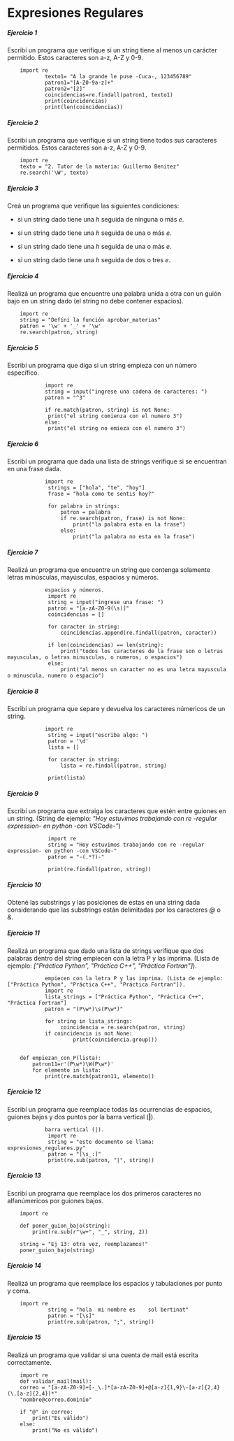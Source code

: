 # **Expresiones Regulares**

##### **Ejercicio 1**
Escribí un programa que verifique si un string tiene al menos un carácter permitido. Estos caracteres son a-z, A-Z y 0-9.

        import re
                texto1= "A la grande le puse -Cuca-, 123456789"
                patron1="[A-Z0-9a-z]+"
                patron2="[2]"
                coincidencias=re.findall(patron1, texto1)
                print(coincidencias)
                print(len(coincidencias))

##### **Ejercicio 2**

Escribí un programa que verifique si un string tiene todos sus caracteres permitidos. Estos caracteres son a-z, A-Z y 0-9.

        import re 
        texto = "2. Tutor de la materia: Guillermo Benitez"
        re.search('\W', texto)

##### **Ejercicio 3**
Creá un programa que verifique las siguientes condiciones:
    
* si un string dado tiene una _h_ seguida de ninguna o más _e_.

* si un string dado tiene una _h_ seguida de una o más _e_.

* si un string dado tiene una _h_ seguida de una o más _e_.

* si un string dado tiene una _h_ seguida de dos o tres _e_.

##### **Ejercicio 4**
Realizá un programa que encuentre una palabra unida a otra con un guión bajo en un string dado (el string no debe contener espacios).

        import re
        string = "Defíni la función aprobar_materias"
        patron = '\w' + '_' + '\w'
        re.search(patron, string) 

##### **Ejercicio 5**
Escribí un programa que diga si un string empieza con un número específico.

                import re
                string = input("ingrese una cadena de caracteres: ")
                patron = "^3"

                if re.match(patron, string) is not None:
                 print("el string comienza con el numero 3")
                else:
                 print("el string no emieza con el numero 3")

##### **Ejercicio 6**
Escribí un programa que dada una lista de strings verifique si se encuentran en una frase dada.

                import re
                 strings = ["hola", "te", "hoy"]
                 frase = "hola como te sentis hoy?"

                 for palabra in strings:
                     patron = palabra
                     if re.search(patron, frase) is not None:
                         print("la palabra esta en la frase")
                     else:
                         print("la palabra no esta en la frase")

##### **Ejercicio 7**
Realizá un programa que encuentre un string que contenga solamente letras minúsculas, mayúsculas, espacios y números.

                espacios y números.
                 import re
                 string = input("ingrese una frase: ")
                 patron = "[a-zA-Z0-9(\s)]"
                 coincidencias = []

                 for caracter in string:
                     coincidencias.append(re.findall(patron, caracter))
    
                 if len(coincidencias) == len(string):
                     print("todos los caracteres de la frase son o letras mayusculas, o letras minusculas, o numeros, o espacios")
                 else:
                     print("al menos un caracter no es una letra mayuscula o minuscula, numero o espacio")

##### **Ejercicio 8**
Escribí un programa que separe y devuelva los caracteres númericos de un string.

                import re
                 string = input("escriba algo: ")
                 patron = '\d'
                 lista = []

                 for caracter in string:
                     lista = re.findall(patron, string)

                 print(lista)

##### **Ejercicio 9**
Escribí un programa que extraiga los caracteres que estén entre guiones en un string. (String de ejemplo: _"Hoy estuvimos trabajando con re -regular expression- en python -con VSCode-"_)

                 import re
                 string = "Hoy estuvimos trabajando con re -regular expression- en python -con VSCode-"
                 patron = "-(.*?)-"

                 print(re.findall(patron, string))

##### **Ejercicio 10**
Obtené las substrings y las posiciones de estas en una string dada considerando que las substrings están delimitadas por los caracteres _@_ o _&_.

##### **Ejercicio 11**
Realizá un programa que dado una lista de strings verifique que dos palabras dentro del string empiecen con la letra P y las imprima. (Lista de ejemplo: _["Práctica Python", "Práctica C++", "Práctica Fortran"]_).

                empiecen con la letra P y las imprima. (Lista de ejemplo: ["Práctica Python", "Práctica C++", "Práctica Fortran"]).
                import re
                lista_strings = ["Práctica Python", "Práctica C++", "Práctica Fortran"]
                patron = "(P\w*)\s(P\w*)"

                for string in lista_strings:
                     coincidencia = re.search(patron, string)
                if coincidencia is not None:
                         print(coincidencia.group())


        def empiezan_con_P(lista):
            patron11=r'(P\w*)\W(P\w*)'
            for elemento in lista:
                print(re.match(patron11, elemento))


##### **Ejercicio 12**
Escribí un programa que reemplace todas las ocurrencias de espacios, guiones bajos y dos puntos por la barra vertical (**|**).

                barra vertical (|).
                 import re
                 string = "este documento se llama: expresiones_regulares.py"
                 patron = "[\s_:]"
                 print(re.sub(patron, "|", string))

##### **Ejercicio 13**
Escribí un programa que reemplace los dos primeros caracteres no alfanúmericos por guiones bajos.
        
        import re

        def poner_guion_bajo(string):
            print(re.sub(r"\w+", "_", string, 2))

        string = "Ej 13: otra vez, reemplazamos!"
        poner_guion_bajo(string)

##### **Ejercicio 14**
Realizá un programa que reemplace los espacios y tabulaciones por punto y coma.

        import re
                 string = "hola  mi nombre es    sol bertinat"
                 patron = "[\s]"
                 print(re.sub(patron, ";", string))

##### **Ejercicio 15**
Realizá un programa que validar si una cuenta de mail está escrita correctamente.

        import re
        def validar_mail(mail):
        correo = "[a-zA-Z0-9]+[-_\.]*[a-zA-Z0-9]+@[a-z]{1,9}\-[a-z]{2,4}(\.[a-z]{2,4})*"
        "nombre@correo.dominio"
                
        if "@" in correo:
        	print("Es válido")
        else:
	        print("No es válido")
